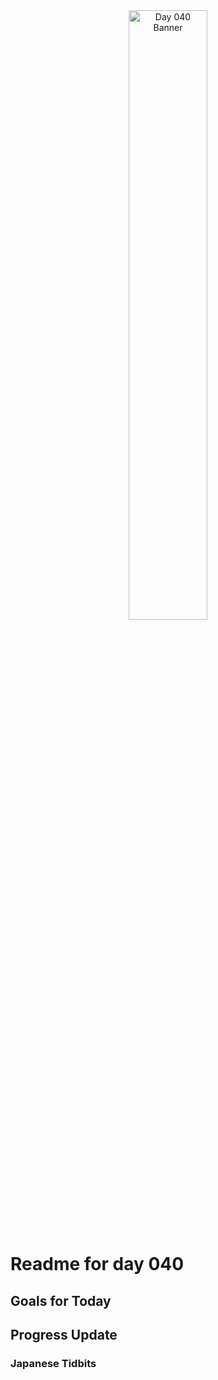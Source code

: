 <div align="center">
 <img src="../Images/image_040.jpg" alt="Day 040 Banner" width="50%">
</div>

# Readme for day 040

## Goals for Today

## Progress Update

### Japanese Tidbits

